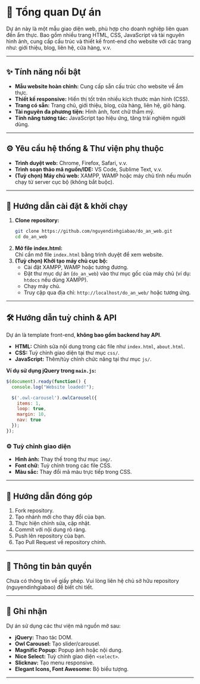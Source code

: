 # 📄 Tổng quan Dự án

Dự án này là một mẫu giao diện web, phù hợp cho doanh nghiệp liên quan đến ẩm thực. Bao gồm nhiều trang HTML, CSS, JavaScript và tài nguyên hình ảnh, cung cấp cấu trúc và thiết kế front-end cho website với các trang như: giới thiệu, blog, liên hệ, cửa hàng, v.v.

---

## ✨ Tính năng nổi bật

- **Mẫu website hoàn chỉnh:** Cung cấp sẵn cấu trúc cho website về ẩm thực.
- **Thiết kế responsive:** Hiển thị tốt trên nhiều kích thước màn hình (CSS).
- **Trang có sẵn:** Trang chủ, giới thiệu, blog, cửa hàng, liên hệ, giỏ hàng.
- **Tài nguyên đa phương tiện:** Hình ảnh, font chữ thẩm mỹ.
- **Tính năng tương tác:** JavaScript tạo hiệu ứng, tăng trải nghiệm người dùng.

---

## ⚙️ Yêu cầu hệ thống & Thư viện phụ thuộc

- **Trình duyệt web:** Chrome, Firefox, Safari, v.v.
- **Trình soạn thảo mã nguồn/IDE:** VS Code, Sublime Text, v.v.
- **(Tuỳ chọn) Máy chủ web:** XAMPP, WAMP hoặc máy chủ tĩnh nếu muốn chạy từ server cục bộ (không bắt buộc).

---

## 🚀 Hướng dẫn cài đặt & khởi chạy

1. **Clone repository:**
   ```sh
   git clone https://github.com/nguyendinhgiabao/do_an_web.git
   cd do_an_web
   ```
2. **Mở file index.html:**  
   Chỉ cần mở file `index.html` bằng trình duyệt để xem website.
3. **(Tuỳ chọn) Khởi tạo máy chủ cục bộ:**
   - Cài đặt XAMPP, WAMP hoặc tương đương.
   - Đặt thư mục dự án (`do_an_web`) vào thư mục gốc của máy chủ (ví dụ: `htdocs` nếu dùng XAMPP).
   - Chạy máy chủ.
   - Truy cập qua địa chỉ: `http://localhost/do_an_web/` hoặc tương ứng.

---

## 🛠️ Hướng dẫn tuỳ chỉnh & API

Dự án là template front-end, **không bao gồm backend hay API**.

- **HTML:** Chỉnh sửa nội dung trong các file như `index.html`, `about.html`.
- **CSS:** Tuỳ chỉnh giao diện tại thư mục `css/`.
- **JavaScript:** Thêm/tùy chỉnh chức năng tại thư mục `js/`.

**Ví dụ sử dụng jQuery trong `main.js`:**
```js
$(document).ready(function() {
  console.log("Website loaded!");

  $('.owl-carousel').owlCarousel({
    items: 1,
    loop: true,
    margin: 10,
    nav: true
  });
});
```

### ⚙️ Tuỳ chỉnh giao diện

- **Hình ảnh:** Thay thế trong thư mục `img/`.
- **Font chữ:** Tuỳ chỉnh trong các file CSS.
- **Màu sắc:** Thay đổi mã màu trực tiếp trong CSS.

---

## 🤝 Hướng dẫn đóng góp

1. Fork repository.
2. Tạo nhánh mới cho thay đổi của bạn.
3. Thực hiện chỉnh sửa, cập nhật.
4. Commit với nội dung rõ ràng.
5. Push lên repository của bạn.
6. Tạo Pull Request về repository chính.

---

## 📄 Thông tin bản quyền

Chưa có thông tin về giấy phép. Vui lòng liên hệ chủ sở hữu repository (nguyendinhgiabao) để biết chi tiết.

---

## 🙏 Ghi nhận

Dự án sử dụng các thư viện mã nguồn mở sau:

- **jQuery:** Thao tác DOM.
- **Owl Carousel:** Tạo slider/carousel.
- **Magnific Popup:** Popup ảnh hoặc nội dung.
- **Nice Select:** Tuỳ chỉnh giao diện `<select>`.
- **Slicknav:** Tạo menu responsive.
- **Elegant Icons, Font Awesome:** Bộ biểu tượng.

---